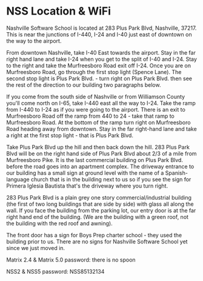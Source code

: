 # NSS Location & WiFi

Nashville Software School is located at 283 Plus Park Blvd, Nashville, 37217.  This is near the junctions of I-440, I-24 and I-40 just east of downtown on the way to the airport.  

From downtown Nashville, take I-40 East towards the airport.  Stay in the far right hand lane and take I-24 when you get to the split of I-40 and I-24.  Stay to the right and take the Murfreesboro Road exit off I-24.  Once you are on Murfreesboro Road, go through the first stop light (Spence Lane).  The second stop light is Plus Park Blvd.  - turn right on Plus Park Blvd. then see the rest of the direction to our building two paragraphs below.

If you come from the south side of Nashville or from Williamson County you'll come north on I-65, take I-440 east all the way to I-24. Take the ramp from I-440 to I-24 as if you were going to the airport. There is an exit to Murfreesboro Road off the ramp from 440 to 24 - take that ramp to Murfreesboro Road.  At the bottom of the ramp turn right on Murfreesboro Road heading away from downtown.  Stay in the far right-hand lane and take a right at the first stop light - that is Plus Park Blvd.  

Take Plus Park Blvd up the hill and then back down the hill.  283 Plus Park Blvd will be on the right hand side of Plus Park Blvd about 2/3 of a mile from Murfreesboro Pike.  It is the last commercial building on Plus Park Blvd. before the road goes into an apartment complex.  The driveway entrance to our building has a small sign at ground level with the name of a Spanish-language church that is in the building next to us so if you see the sign for Primera Iglesia Bautista that's the driveway where you turn right.  

283 Plus Park Blvd is a plain grey one story commercial/industrial building (the first of two long buildings that are side by side) with glass all along the wall.  If you face the building from the parking lot, our entry door is at the far right hand end of the building. (We are the building with a green roof, not the building with the red roof and awning).

The front door has a sign for Boys Prep charter school - they used the building prior to us.  There are no signs for Nashville Software School yet since we just moved in.  


Matrix 2.4 & Matrix 5.0 password:
there is no spoon


NSS2 & NSS5 password:
NSS85132134
